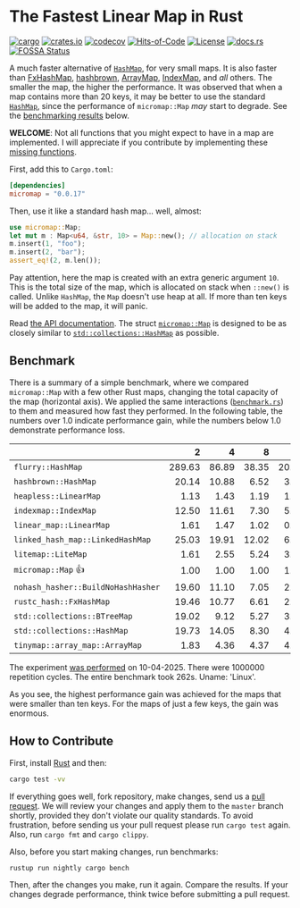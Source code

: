 # The Fastest Linear Map in Rust

[![cargo](https://github.com/yegor256/micromap/actions/workflows/cargo.yml/badge.svg)](https://github.com/yegor256/micromap/actions/workflows/cargo.yml)
[![crates.io](https://img.shields.io/crates/v/micromap.svg)](https://crates.io/crates/micromap)
[![codecov](https://codecov.io/gh/yegor256/micromap/branch/master/graph/badge.svg)](https://codecov.io/gh/yegor256/micromap)
[![Hits-of-Code](https://hitsofcode.com/github/yegor256/micromap)](https://hitsofcode.com/view/github/yegor256/micromap)
[![License](https://img.shields.io/badge/license-MIT-green.svg)](https://github.com/yegor256/micromap/blob/master/LICENSE.txt)
[![docs.rs](https://img.shields.io/docsrs/micromap)](https://docs.rs/micromap/latest/micromap/)
[![FOSSA Status](https://app.fossa.com/api/projects/git%2Bgithub.com%2Fyegor256%2Fmicromap.svg?type=shield&issueType=license)](https://app.fossa.com/projects/git%2Bgithub.com%2Fyegor256%2Fmicromap?ref=badge_shield&issueType=license)

A much faster alternative of
[`HashMap`](https://doc.rust-lang.org/std/collections/struct.HashMap.html),
for very small maps.
It is also faster than
[FxHashMap](https://github.com/rust-lang/rustc-hash),
[hashbrown](https://github.com/rust-lang/hashbrown),
[ArrayMap](https://github.com/robjtede/tinymap),
[IndexMap](https://crates.io/crates/indexmap),
and _all_ others.
The smaller the map, the higher the performance.
It was observed that when a map contains more than 20 keys,
it may be better to use the standard
[`HashMap`](https://doc.rust-lang.org/std/collections/struct.HashMap.html),
since the performance of `micromap::Map` _may_ start to degrade.
See the [benchmarking results](#benchmark) below.

**WELCOME**:
Not all functions that you might expect to have in a map are implemented.
I will appreciate if you contribute by implementing these
[missing functions](https://github.com/yegor256/micromap/issues).

First, add this to `Cargo.toml`:

```toml
[dependencies]
micromap = "0.0.17"
```

Then, use it like a standard hash map... well, almost:

```rust
use micromap::Map;
let mut m : Map<u64, &str, 10> = Map::new(); // allocation on stack
m.insert(1, "foo");
m.insert(2, "bar");
assert_eq!(2, m.len());
```

Pay attention, here the map is created with an extra generic argument `10`.
This is the total size of the map, which is allocated on stack when `::new()`
is called. Unlike `HashMap`, the `Map` doesn't use heap at all. If more than
ten keys will be added to the map, it will panic.

Read [the API documentation](https://docs.rs/micromap/latest/micromap/).
The struct
[`micromap::Map`](https://docs.rs/micromap/latest/micromap/struct.Map.html)
is designed to be as closely similar to
[`std::collections::HashMap`][std] as possible.

## Benchmark

There is a summary of a simple benchmark, where we compared `micromap::Map` with
a few other Rust maps, changing the total capacity of the map (horizontal axis).
We applied the same interactions
([`benchmark.rs`][rs])
to them and measured how fast they performed. In the following table,
the numbers over 1.0 indicate performance gain,
while the numbers below 1.0 demonstrate performance loss.

<!-- benchmark -->
| | 2 | 4 | 8 | 16 | 32 | 64 | 128 |
| --- | --: | --: | --: | --: | --: | --: | --: |
| `flurry::HashMap` | 289.63 | 86.89 | 38.35 | 20.33 | 11.36 | 4.07 | 2.38 |
| `hashbrown::HashMap` | 20.14 | 10.88 | 6.52 | 3.06 | 1.53 | 0.55 | 0.29 |
| `heapless::LinearMap` | 1.13 | 1.43 | 1.19 | 1.14 | 1.11 | 0.86 | 0.86 |
| `indexmap::IndexMap` | 12.50 | 11.61 | 7.30 | 5.48 | 2.19 | 0.76 | 0.45 |
| `linear_map::LinearMap` | 1.61 | 1.47 | 1.02 | 0.90 | 1.24 | 0.73 | 0.90 |
| `linked_hash_map::LinkedHashMap` | 25.03 | 19.91 | 12.02 | 6.63 | 3.49 | 1.19 | 0.72 |
| `litemap::LiteMap` | 1.61 | 2.55 | 5.24 | 3.44 | 2.22 | 0.77 | 0.53 |
| `micromap::Map` 👍 | 1.00 | 1.00 | 1.00 | 1.00 | 1.00 | 1.00 | 1.00 |
| `nohash_hasher::BuildNoHashHasher` | 19.60 | 11.10 | 7.05 | 2.87 | 1.52 | 0.52 | 0.32 |
| `rustc_hash::FxHashMap` | 19.46 | 10.77 | 6.61 | 2.83 | 1.29 | 0.49 | 0.28 |
| `std::collections::BTreeMap` | 19.02 | 9.12 | 5.27 | 3.83 | 2.51 | 0.90 | 0.63 |
| `std::collections::HashMap` | 19.73 | 14.05 | 8.30 | 4.71 | 2.66 | 0.87 | 0.50 |
| `tinymap::array_map::ArrayMap` | 1.83 | 4.36 | 4.37 | 4.62 | 4.61 | 3.41 | 3.95 |

The experiment [was performed][action] on 10-04-2025.
There were 1000000 repetition cycles.
The entire benchmark took 262s.
Uname: 'Linux'.

<!-- benchmark -->

As you see, the highest performance gain was achieved for the maps that
were smaller than ten keys.
For the maps of just a few keys, the gain was enormous.

## How to Contribute

First, install [Rust](https://www.rust-lang.org/tools/install) and then:

```bash
cargo test -vv
```

If everything goes well, fork repository, make changes, send us a
[pull request](https://www.yegor256.com/2014/04/15/github-guidelines.html).
We will review your changes and apply them to the `master` branch shortly,
provided they don't violate our quality standards. To avoid frustration,
before sending us your pull request please run `cargo test` again. Also,
run `cargo fmt` and `cargo clippy`.

Also, before you start making changes, run benchmarks:

```bash
rustup run nightly cargo bench
```

Then, after the changes you make, run it again. Compare the results.
If your changes
degrade performance, think twice before submitting a pull request.

[std]: https://doc.rust-lang.org/std/collections/struct.HashMap.html
[rs]: https://github.com/yegor256/micromap/blob/master/tests/benchmark.rs
[action]: https://github.com/yegor256/micromap/actions/workflows/benchmark.yml
